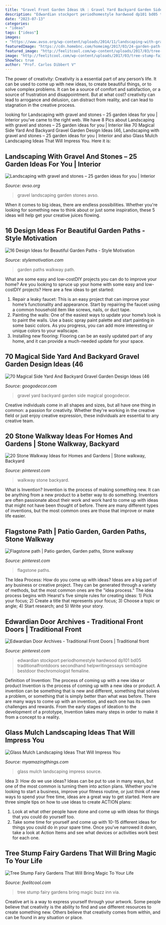```yaml
---
title: "Gravel Front Garden Ideas Uk : Gravel Yard Backyard Garden Side Magical Googodecor"
description: "Edwardian stockport periodhomestyle hardwood dp101 bd05 traditionalfrontdoors secondhand helpwritingessays sembagine bestdoor thechromologist femaline"
date: "2023-07-13"
categories:
- "ideas"
tags: ["ideas"]
images:
- "https://www.avso.org/wp-content/uploads/2014/11/landscaping-with-gravel-and-stones-25-garden-ideas-for-you-1415376101.jpg"
featuredImage: "https://cdn.homebnc.com/homeimg/2017/03/24-garden-path-walkway-ideas-homebnc.jpg"
featured_image: "http://feelitcool.com/wp-content/uploads/2017/03/tree-stump-fairy-garden5.jpg"
image: "http://feelitcool.com/wp-content/uploads/2017/03/tree-stump-fairy-garden5.jpg"
ShowToc: true
author: "Prof. Carlos Dibbert V"
---
```



The power of creativity:
Creativity is a essential part of any person’s life. It can be used to come up with new ideas, to create beautiful things, or to solve complex problems. It can be a source of comfort and satisfaction, or a source of frustration and disappointment. But at what cost? creativity can lead to arrogance and delusion, can distract from reality, and can lead to stagnation in the creative process.

	

		
looking for Landscaping with gravel and stones – 25 garden ideas for you | Interior you've came to the right web. We have 8 Pics about Landscaping with gravel and stones – 25 garden ideas for you | Interior like 70 Magical Side Yard And Backyard Gravel Garden Design Ideas (46, Landscaping with gravel and stones – 25 garden ideas for you | Interior and also Glass Mulch Landscaping Ideas That Will Impress You. Here it is:
		
    
## Landscaping With Gravel And Stones – 25 Garden Ideas For You | Interior

<img loading=lazy src="https://www.avso.org/wp-content/uploads/2014/11/landscaping-with-gravel-and-stones-25-garden-ideas-for-you-1415376101.jpg" onerror="this.onerror=null;this.src='https://tse4.mm.bing.net/th?id=OIP.yimm2Hhax8bT4C-mWFJxvAHaFi&amp;pid=15.1';" alt="Landscaping with gravel and stones – 25 garden ideas for you | Interior">

_Source: avso.org_

>gravel landscaping garden stones avso. 

	

When it comes to big ideas, there are endless possibilities. Whether you're looking for something new to think about or just some inspiration, these 5 ideas will help get your creative juices flowing.

    
## 16 Design Ideas For Beautiful Garden Paths - Style Motivation

<img loading=lazy src="https://cdn.homebnc.com/homeimg/2017/03/24-garden-path-walkway-ideas-homebnc.jpg" onerror="this.onerror=null;this.src='https://tse3.mm.bing.net/th?id=OIP.91uVXlSKqIW54ifF-SVzAgHaKc&amp;pid=15.1';" alt="16 Design Ideas for Beautiful Garden Paths - Style Motivation">

_Source: stylemotivation.com_

>garden paths walkway path. 

	

What are some easy and low-costDIY projects you can do to improve your home?
Are you looking to spruce up your home with some easy and low-costDIY projects? Here are a few ideas to get started: 
1. Repair a leaky faucet: This is an easy project that can improve your home’s functionality and appearance. Start by repairing the faucet using a common household item like screws, nails, or duct tape. 
2. Painting the walls: One of the easiest ways to update your home’s look is to paint the walls. Use a basic spray paint palette and start painting in some basic colors. As you progress, you can add more interesting or unique colors to your wallscape. 
3. Installing new flooring: Flooring can be an easily updated part of any home, and it can provide a much-needed update for your space.

    
## 70 Magical Side Yard And Backyard Gravel Garden Design Ideas (46

<img loading=lazy src="https://i1.wp.com/googodecor.com/wp-content/uploads/2019/01/70-Magical-Side-Yard-And-Backyard-Gravel-Garden-Design-Ideas-46.jpg?fit=1200%2C1798&amp;ssl=1" onerror="this.onerror=null;this.src='https://tse2.mm.bing.net/th?id=OIP.RDoOjj24WTwmQ04pt_wdNgHaLG&amp;pid=15.1';" alt="70 Magical Side Yard And Backyard Gravel Garden Design Ideas (46">

_Source: googodecor.com_

>gravel yard backyard garden side magical googodecor. 

	

Creative individuals come in all shapes and sizes, but all have one thing in common: a passion for creativity. Whether they're working in the creative field or just enjoy creative expression, these individuals are essential to any creative team.

    
## 20 Stone Walkway Ideas For Homes And Gardens | Stone Walkway, Backyard

<img loading=lazy src="https://i.pinimg.com/736x/a9/9a/e0/a99ae0cfaef8b0161fbee9dd66a30a44.jpg" onerror="this.onerror=null;this.src='https://tse4.mm.bing.net/th?id=OIP.4jnbrD5cS9yHvr-a-bKv-AHaJ4&amp;pid=15.1';" alt="20 Stone Walkway Ideas for Homes and Gardens | Stone walkway, Backyard">

_Source: pinterest.com_

>walkway stone backyard. 

	

What is Invention?
Invention is the process of making something new. It can be anything from a new product to a better way to do something. Inventors are often passionate about their work and work hard to come up with ideas that might not have been thought of before. There are many different types of inventions, but the most common ones are those that improve or make life easier.

    
## Flagstone Path | Patio Garden, Garden Paths, Stone Walkway

<img loading=lazy src="https://i.pinimg.com/736x/69/90/9f/69909f84d429fba470b2fde96e0ac6fd--flagstone-path-garden-paths.jpg" onerror="this.onerror=null;this.src='https://tse2.mm.bing.net/th?id=OIP.f4BMGF8JL4YMbhgUKY8CFgHaJ3&amp;pid=15.1';" alt="Flagstone path | Patio garden, Garden paths, Stone walkway">

_Source: pinterest.com_

>flagstone paths. 

	

The Idea Process: How do you come up with ideas?
Ideas are a big part of any business or creative project. They can be generated through a variety of methods, but the most common ones are the "idea process." The idea process begins with Hearst's five simple rules for creating ideas: 1) Pick your focus; 2) Create a title that represents your focus; 3) Choose a topic or angle; 4) Start research; and 5) Write your story.

    
## Edwardian Door Archives - Traditional Front Doors | Traditional Front

<img loading=lazy src="https://i.pinimg.com/736x/85/b1/a8/85b1a8908a4688d7984a769ccc096dbd.jpg" onerror="this.onerror=null;this.src='https://tse1.mm.bing.net/th?id=OIP.co7x3r8b1XbYPSAybB3NAQHaJ3&amp;pid=15.1';" alt="Edwardian Door Archives - Traditional Front Doors | Traditional front">

_Source: pinterest.com_

>edwardian stockport periodhomestyle hardwood dp101 bd05 traditionalfrontdoors secondhand helpwritingessays sembagine bestdoor thechromologist femaline. 

	

Definition of Invention: The process of coming up with a new idea or product
Invention is the process of coming up with a new idea or product. A invention can be something that is new and different, something that solves a problem, or something that is simply better than what was before. There are many ways to come up with an invention, and each one has its own challenges and rewards. From the early stages of ideation to the development of a prototype, Invention takes many steps in order to make it from a concept to a reality.

    
## Glass Mulch Landscaping Ideas That Will Impress You

<img loading=lazy src="http://myamazingthings.com/wp-content/uploads/2017/04/landscape4.jpg" onerror="this.onerror=null;this.src='https://tse3.mm.bing.net/th?id=OIP.OYCcqOQdB16hve4dtNna5wHaLI&amp;pid=15.1';" alt="Glass Mulch Landscaping Ideas That Will Impress You">

_Source: myamazingthings.com_

>glass mulch landscaping impress source. 

	

Idea 3: How do we use ideas?
Ideas can be put to use in many ways, but one of the most common is turning them into action plans. Whether you're looking to start a business, improve your fitness routine, or just think of new ways to spend your free time, ideas are a great way to get started. Here are three simple tips on how to use ideas to create ACTION plans:
1. Look at what other people have done and come up with ideas for things that you could do yourself too.
2. Take some time for yourself and come up with 10-15 different ideas for things you could do in your spare time. Once you've narrowed it down, take a look at Action Items and see what devices or activities work best for each one.

    
## Tree Stump Fairy Gardens That Will Bring Magic To Your Life

<img loading=lazy src="http://feelitcool.com/wp-content/uploads/2017/03/tree-stump-fairy-garden5.jpg" onerror="this.onerror=null;this.src='https://tse4.mm.bing.net/th?id=OIP.hDi4N9j12FwAF7Ucfg6V6AHaLK&amp;pid=15.1';" alt="Tree Stump Fairy Gardens That Will Bring Magic To Your Life">

_Source: feelitcool.com_

>tree stump fairy gardens bring magic buzz inn via. 

	

Creative art is a way to express yourself through your artwork. Some people believe that creativity is the ability to find and use different resources to create something new. Others believe that creativity comes from within, and can be found in any situation or place.

